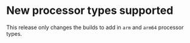 # New processor types supported

This release only changes the builds to add in `arm` and `arm64` processor types.